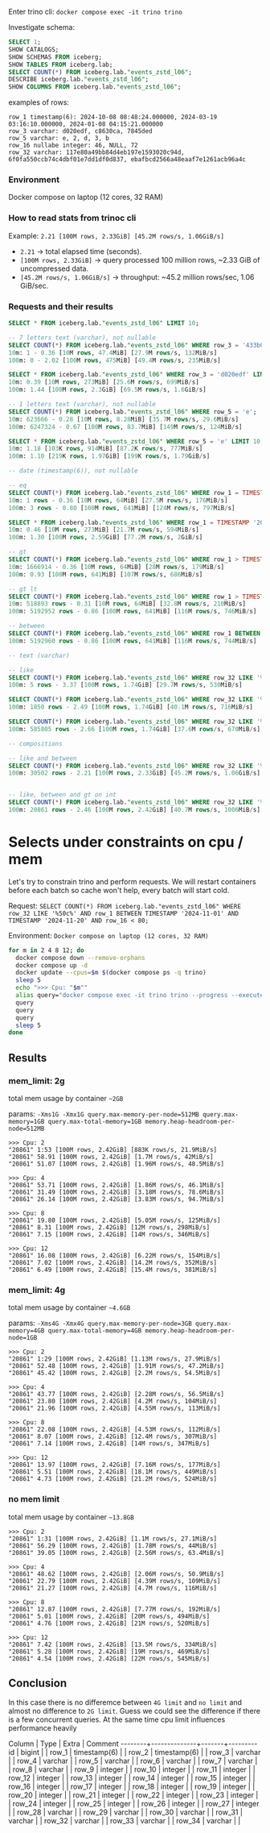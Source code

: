 
Enter trino cli: `docker compose exec -it trino trino`

Investigate schema:
```sql
SELECT 1;
SHOW CATALOGS;
SHOW SCHEMAS FROM iceberg;
SHOW TABLES FROM iceberg.lab;
SELECT COUNT(*) FROM iceberg.lab."events_zstd_l06";
DESCRIBE iceberg.lab."events_zstd_l06";
SHOW COLUMNS FROM iceberg.lab."events_zstd_l06";
```

examples of rows:
```
row_1 timestamp(6): 2024-10-08 08:48:24.000000, 2024-03-19 03:16:10.000000, 2024-01-08 04:15:21.000000
row_3 varchar: d020edf, c8630ca, 7845ded
row_5 varchar: e, 2, d, 3, b
row_16 nullabe integer: 46, NULL, 72
row_32 varchar: 117e80a49bb84d4eb197e1593020c94d, 6f0fa550ccb74c4dbf01e7dd1df0d837, ebafbcd2566a48eaaf7e1261acb96a4c
```

### Environment

Docker compose on laptop (12 cores, 32 RAM)

### How to read stats from trinoc cli

Example: `2.21 [100M rows, 2.33GiB] [45.2M rows/s, 1.06GiB/s]`

* `2.21` → total elapsed time (seconds).
* `[100M rows, 2.33GiB]` → query processed 100 million rows, ~2.33 GiB of uncompressed data.
* `[45.2M rows/s, 1.06GiB/s]` → throughput: ~45.2 million rows/sec, 1.06 GiB/sec.

### Requests and their results

```sql
SELECT * FROM iceberg.lab."events_zstd_l06" LIMIT 10;

-- 7 letters text (varchar), not nullable
SELECT COUNT(*) FROM iceberg.lab."events_zstd_l06" WHERE row_3 = '433b0fa';
10m: 1 - 0.36 [10M rows, 47.4MiB] [27.9M rows/s, 132MiB/s]
100m: 0 - 2.02 [100M rows, 475MiB] [49.4M rows/s, 235MiB/s]

SELECT * FROM iceberg.lab."events_zstd_l06" WHERE row_3 = 'd020edf' LIMIT 10;
10m: 0.39 [10M rows, 273MiB] [25.6M rows/s, 699MiB/s]
100m: 1.44 [100M rows, 2.3GiB] [69.5M rows/s, 1.6GiB/s]

-- 1 letters text (varchar), not nullable
SELECT COUNT(*) FROM iceberg.lab."events_zstd_l06" WHERE row_5 = 'e';
10m: 623666 - 0.28 [10M rows, 8.28MiB] [35.7M rows/s, 29.6MiB/s]
100m: 6247324 - 0.67 [100M rows, 83.7MiB] [149M rows/s, 124MiB/s]

SELECT * FROM iceberg.lab."events_zstd_l06" WHERE row_5 = 'e' LIMIT 10;
10m: 1.18 [103K rows, 914MiB] [87.2K rows/s, 777MiB/s]
100m: 1.10 [219K rows, 1.97GiB] [199K rows/s, 1.79GiB/s]

-- date (timestamp(6)), not nullable

-- eq
SELECT COUNT(*) FROM iceberg.lab."events_zstd_l06" WHERE row_1 = TIMESTAMP '2024-11-04 22:30:13.000000';
10m: 1 rows - 0.36 [10M rows, 64MiB] [27.5M rows/s, 176MiB/s]
100m: 3 rows - 0.80 [100M rows, 641MiB] [124M rows/s, 797MiB/s]

SELECT * FROM iceberg.lab."events_zstd_l06" WHERE row_1 = TIMESTAMP '2024-11-04 22:30:13.000000' LIMIT 10;
10m: 0.46 [10M rows, 273MiB] [21.7M rows/s, 594MiB/s]
100m: 1.30 [100M rows, 2.59GiB] [77.2M rows/s, 2GiB/s]

-- gt
SELECT COUNT(*) FROM iceberg.lab."events_zstd_l06" WHERE row_1 > TIMESTAMP '2024-11-01';
10m: 1666914 - 0.36 [10M rows, 64MiB] [28M rows/s, 179MiB/s]
100m: 0.93 [100M rows, 641MiB] [107M rows/s, 686MiB/s]

-- gt lt
SELECT COUNT(*) FROM iceberg.lab."events_zstd_l06" WHERE row_1 > TIMESTAMP '2024-11-01' AND row_1 < TIMESTAMP '2024-11-20';
10m: 518893 rows - 0.31 [10M rows, 64MiB] [32.8M rows/s, 210MiB/s]
100m: 5192952 rows - 0.86 [100M rows, 641MiB] [116M rows/s, 746MiB/s]

-- between
SELECT COUNT(*) FROM iceberg.lab."events_zstd_l06" WHERE row_1 BETWEEN TIMESTAMP '2024-11-01' AND TIMESTAMP '2024-11-20';
100m: 5192960 rows - 0.86 [100M rows, 641MiB] [116M rows/s, 744MiB/s]

-- text (varchar)

-- like
SELECT COUNT(*) FROM iceberg.lab."events_zstd_l06" WHERE row_32 LIKE '%50ccb74%';
100m: 5 rows - 3.37 [100M rows, 1.74GiB] [29.7M rows/s, 530MiB/s]

SELECT COUNT(*) FROM iceberg.lab."events_zstd_l06" WHERE row_32 LIKE '%50ccb%';
100m: 1850 rows - 2.49 [100M rows, 1.74GiB] [40.1M rows/s, 716MiB/s]

SELECT COUNT(*) FROM iceberg.lab."events_zstd_l06" WHERE row_32 LIKE '%50c%';
100m: 585805 rows - 2.66 [100M rows, 1.74GiB] [37.6M rows/s, 670MiB/s]

-- compositions

-- like and between
SELECT COUNT(*) FROM iceberg.lab."events_zstd_l06" WHERE row_32 LIKE '%50c%' AND row_1 BETWEEN TIMESTAMP '2024-11-01' AND TIMESTAMP '2024-11-20';
100m: 30502 rows - 2.21 [100M rows, 2.33GiB] [45.2M rows/s, 1.06GiB/s]


-- like, between and gt on int
SELECT COUNT(*) FROM iceberg.lab."events_zstd_l06" WHERE row_32 LIKE '%50c%' AND row_1 BETWEEN TIMESTAMP '2024-11-01' AND TIMESTAMP '2024-11-20' AND row_16 < 80;
100m: 20861 rows - 2.46 [100M rows, 2.42GiB] [40.7M rows/s, 1006MiB/s]
```

# Selects under constraints on cpu / mem

Let's try to constrain trino and perform requests. We will restart containers before each batch so cache won't help, every batch will start cold.

Request: `SELECT COUNT(*) FROM iceberg.lab."events_zstd_l06" WHERE row_32 LIKE '%50c%' AND row_1 BETWEEN TIMESTAMP '2024-11-01' AND TIMESTAMP '2024-11-20' AND row_16 < 80;`

Environment: `Docker compose on laptop (12 cores, 32 RAM)`

```sh
for m in 2 4 8 12; do
  docker compose down --remove-orphans
  docker compose up -d
  docker update --cpus=$m $(docker compose ps -q trino)
  sleep 5
  echo ">>> Cpu: "$m""
  alias query="docker compose exec -it trino trino --progress --execute \"SELECT COUNT(*) FROM iceberg.lab.\"events_zstd_l06\" WHERE row_32 LIKE '%50c%' AND row_1 BETWEEN TIMESTAMP '2024-11-01' AND TIMESTAMP '2024-11-20' AND row_16 < 80;\""
  query
  query
  query
  sleep 5
done
```

## Results

### mem_limit: 2g

total mem usage by container `~2GB`

params: `-Xms1G -Xmx1G query.max-memory-per-node=512MB query.max-memory=1GB query.max-total-memory=1GB memory.heap-headroom-per-node=512MB`

```
>>> Cpu: 2
"20861" 1:53 [100M rows, 2.42GiB] [883K rows/s, 21.9MiB/s]
"20861" 58.91 [100M rows, 2.42GiB] [1.7M rows/s, 42MiB/s]
"20861" 51.07 [100M rows, 2.42GiB] [1.96M rows/s, 48.5MiB/s]

>>> Cpu: 4
"20861" 53.71 [100M rows, 2.42GiB] [1.86M rows/s, 46.1MiB/s]
"20861" 31.49 [100M rows, 2.42GiB] [3.18M rows/s, 78.6MiB/s]
"20861" 26.14 [100M rows, 2.42GiB] [3.83M rows/s, 94.7MiB/s]

>>> Cpu: 8
"20861" 19.80 [100M rows, 2.42GiB] [5.05M rows/s, 125MiB/s]
"20861" 8.31 [100M rows, 2.42GiB] [12M rows/s, 298MiB/s]
"20861" 7.15 [100M rows, 2.42GiB] [14M rows/s, 346MiB/s]

>>> Cpu: 12
"20861" 16.08 [100M rows, 2.42GiB] [6.22M rows/s, 154MiB/s]
"20861" 7.02 [100M rows, 2.42GiB] [14.2M rows/s, 352MiB/s]
"20861" 6.49 [100M rows, 2.42GiB] [15.4M rows/s, 381MiB/s]
```

### mem_limit: 4g

total mem usage by container `~4.6GB`

params: `-Xms4G -Xmx4G query.max-memory-per-node=3GB query.max-memory=4GB query.max-total-memory=4GB memory.heap-headroom-per-node=1GB`

```
>>> Cpu: 2
"20861" 1:29 [100M rows, 2.42GiB] [1.13M rows/s, 27.9MiB/s]
"20861" 52.48 [100M rows, 2.42GiB] [1.91M rows/s, 47.2MiB/s]
"20861" 45.42 [100M rows, 2.42GiB] [2.2M rows/s, 54.5MiB/s]

>>> Cpu: 4
"20861" 43.77 [100M rows, 2.42GiB] [2.28M rows/s, 56.5MiB/s]
"20861" 23.80 [100M rows, 2.42GiB] [4.2M rows/s, 104MiB/s]
"20861" 21.96 [100M rows, 2.42GiB] [4.55M rows/s, 113MiB/s]

>>> Cpu: 8
"20861" 22.08 [100M rows, 2.42GiB] [4.53M rows/s, 112MiB/s]
"20861" 8.07 [100M rows, 2.42GiB] [12.4M rows/s, 307MiB/s]
"20861" 7.14 [100M rows, 2.42GiB] [14M rows/s, 347MiB/s]

>>> Cpu: 12
"20861" 13.97 [100M rows, 2.42GiB] [7.16M rows/s, 177MiB/s]
"20861" 5.51 [100M rows, 2.42GiB] [18.1M rows/s, 449MiB/s]
"20861" 4.73 [100M rows, 2.42GiB] [21.2M rows/s, 524MiB/s]
```

### no mem limit

total mem usage by container `~13.8GB`

```
>>> Cpu: 2
"20861" 1:31 [100M rows, 2.42GiB] [1.1M rows/s, 27.1MiB/s]
"20861" 56.29 [100M rows, 2.42GiB] [1.78M rows/s, 44MiB/s]
"20861" 39.05 [100M rows, 2.42GiB] [2.56M rows/s, 63.4MiB/s]

>>> Cpu: 4
"20861" 48.62 [100M rows, 2.42GiB] [2.06M rows/s, 50.9MiB/s]
"20861" 22.79 [100M rows, 2.42GiB] [4.39M rows/s, 109MiB/s]
"20861" 21.27 [100M rows, 2.42GiB] [4.7M rows/s, 116MiB/s]

>>> Cpu: 8
"20861" 12.87 [100M rows, 2.42GiB] [7.77M rows/s, 192MiB/s]
"20861" 5.01 [100M rows, 2.42GiB] [20M rows/s, 494MiB/s]
"20861" 4.76 [100M rows, 2.42GiB] [21M rows/s, 520MiB/s]

>>> Cpu: 12
"20861" 7.42 [100M rows, 2.42GiB] [13.5M rows/s, 334MiB/s]
"20861" 5.28 [100M rows, 2.42GiB] [19M rows/s, 469MiB/s]
"20861" 4.54 [100M rows, 2.42GiB] [22M rows/s, 545MiB/s]
```

## Conclusion
In this case there is no differemce between `4G limit` and `no limit` and almost no difference to `2G limit`. Guess we could see the difference if there is a few concurrent queries. At the same time cpu limit influences performance heavily




















 Column |     Type     | Extra | Comment
--------+--------------+-------+---------
 id     | bigint       |       |
 row_1  | timestamp(6) |       |
 row_2  | timestamp(6) |       |
 row_3  | varchar      |       |
 row_4  | varchar      |       |
 row_5  | varchar      |       |
 row_6  | varchar      |       |
 row_7  | varchar      |       |
 row_8  | varchar      |       |
 row_9  | integer      |       |
 row_10 | integer      |       |
 row_11 | integer      |       |
 row_12 | integer      |       |
 row_13 | integer      |       |
 row_14 | integer      |       |
 row_15 | integer      |       |
 row_16 | integer      |       |
 row_17 | integer      |       |
 row_18 | integer      |       |
 row_19 | integer      |       |
 row_20 | integer      |       |
 row_21 | integer      |       |
 row_22 | integer      |       |
 row_23 | integer      |       |
 row_24 | integer      |       |
 row_25 | integer      |       |
 row_26 | integer      |       |
 row_27 | integer      |       |
 row_28 | varchar      |       |
 row_29 | varchar      |       |
 row_30 | varchar      |       |
 row_31 | varchar      |       |
 row_32 | varchar      |       |
 row_33 | varchar      |       |
 row_34 | varchar      |       |